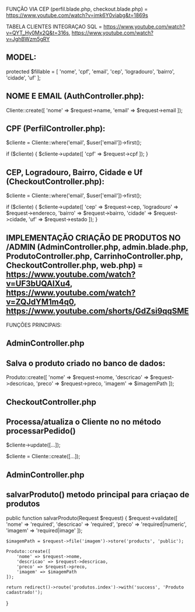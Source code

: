 FUNÇÃO VIA CEP (perfil.blade.php, checkout.blade.php) = https://www.youtube.com/watch?v=imk6Y0viabg&t=1869s

TABELA CLIENTES INTEGRAÇAO SQL = https://www.youtube.com/watch?v=QYT_Hy0Mx2Q&t=316s, https://www.youtube.com/watch?v=JghBWzm5gRY

## MODEL:

protected $fillable = [
        'nome',
        'cpf', 
        'email',
        'cep',
        'logradouro',
        'bairro',
        'cidade',
        'uf'
    ];

## NOME E EMAIL (AuthController.php):

Cliente::create([
    'nome' => $request->name,
    'email' => $request->email
]);

## CPF (PerfilController.php):

$cliente = Cliente::where('email', $user['email'])->first();

if ($cliente) {
    $cliente->update([
        'cpf' => $request->cpf
    ]);
}

## CEP, Logradouro, Bairro, Cidade e Uf (CheckoutController.php):

$cliente = Cliente::where('email', $user['email'])->first();

if ($cliente) {
    $cliente->update([
        'cep' => $request->cep,
        'logradouro' => $request->endereco,
        'bairro' => $request->bairro,
        'cidade' => $request->cidade,
        'uf' => $request->estado
    ]);
}

## IMPLEMENTAÇÃO CRIAÇÃO DE PRODUTOS NO /ADMIN (AdminController.php, admin.blade.php, ProdutoController.php, CarrinhoController.php, CheckoutController.php, web.php) = https://www.youtube.com/watch?v=UF3bUQAIXu4, https://www.youtube.com/watch?v=ZQJdYM1m4q0, https://www.youtube.com/shorts/GdZsi9qqSME

FUNÇÕES PRINCIPAIS:

## AdminController.php
## Salva o produto criado no banco de dados:

Produto::create([
    'nome' => $request->nome,
    'descricao' => $request->descricao,
    'preco' => $request->preco,
    'imagem' => $imagemPath
]);

## CheckoutController.php
## Processa/atualiza o Cliente no no método processarPedido()

$cliente->update([...]);

$cliente = Cliente::create([...]);

## AdminController.php
## salvarProduto() metodo principal para criaçao de produtos

public function salvarProduto(Request $request)
{
    $request->validate([
        'nome' => 'required',
        'descricao' => 'required',
        'preco' => 'required|numeric',
        'imagem' => 'required|image'
    ]);

    $imagemPath = $request->file('imagem')->store('products', 'public');

    Produto::create([
        'nome' => $request->nome,
        'descricao' => $request->descricao,
        'preco' => $request->preco,
        'imagem' => $imagemPath
    ]);

    return redirect()->route('produtos.index')->with('success', 'Produto cadastrado!');
}